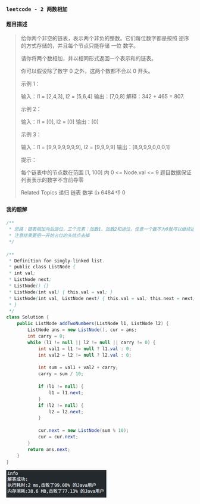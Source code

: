 ### `leetcode - 2 两数相加`

#### 题目描述

> 给你两个非空的链表，表示两个非负的整数。它们每位数字都是按照 逆序 的方式存储的，并且每个节点只能存储 一位 数字。
>
> 请你将两个数相加，并以相同形式返回一个表示和的链表。
>
> 你可以假设除了数字 0 之外，这两个数都不会以 0 开头。
>
> 
>
> 示例 1：
>
>
> 输入：l1 = [2,4,3], l2 = [5,6,4]
> 输出：[7,0,8]
> 解释：342 + 465 = 807.
>
>
> 示例 2：
>
>
> 输入：l1 = [0], l2 = [0]
> 输出：[0]
>
>
> 示例 3：
>
>
> 输入：l1 = [9,9,9,9,9,9,9], l2 = [9,9,9,9]
> 输出：[8,9,9,9,0,0,0,1]
>
> 
>
>
> 提示：
>
>
> 每个链表中的节点数在范围 [1, 100] 内
> 0 <= Node.val <= 9
> 题目数据保证列表表示的数字不含前导零
>
> Related Topics 递归 链表 数学
> 👍 6484 👎 0

#### 我的题解

```java
/**
 * 思路：链表相加向后进位，三个元素：加数1、加数2和进位，任意一个数不为0就可以继续运算，进位 = 和除以10向下取整，当前位置的值 = 和与10取模
 * 注意结果要把一开始占位的头结点去掉
 */

/**
 * Definition for singly-linked list.
 * public class ListNode {
 * int val;
 * ListNode next;
 * ListNode() {}
 * ListNode(int val) { this.val = val; }
 * ListNode(int val, ListNode next) { this.val = val; this.next = next; }
 * }
 */
class Solution {
    public ListNode addTwoNumbers(ListNode l1, ListNode l2) {
        ListNode ans = new ListNode(), cur = ans;
        int carry = 0;
        while (l1 != null || l2 != null || carry != 0) {
            int val1 = l1 != null ? l1.val : 0;
            int val2 = l2 != null ? l2.val : 0;

            int sum = val1 + val2 + carry;
            carry = sum / 10;

            if (l1 != null) {
                l1 = l1.next;
            }
            if (l2 != null) {
                l2 = l2.next;
            }

            cur.next = new ListNode(sum % 10);
            cur = cur.next;
        }
        return ans.next;
    }
}
```

![image-20210723145225643](2.assets/image-20210723145225643.png)

